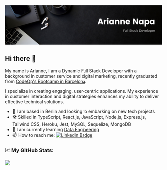 ![banner](./githubportfoliobanner.png)

## Hi there 👋

My name is Arianne, I am a Dynamic Full Stack Developer with a background in customer service and digital marketing, recently graduated from [CodeOp's Bootcamp in Barcelona](https://codeop.tech/).

I specialize in creating engaging, user-centric applications. My experience in customer interaction and digital strategies enhances my ability to deliver effective technical solutions.

- 🔭 I am based in Berlin and looking to embarking on new tech projects
- 🛠️ Skilled in TypeScript, React.js, JavaScript, Node.js, Express.js, Tailwind CSS, Heroku, Jest, MySQL, Sequelize, MongoDB
- 🌱 I am currently learning [Data Engineering](https://www.codecademy.com/learn/paths/data-engineer)
- 📫 How to reach me: [![Linkedin Badge](https://img.shields.io/badge/-LinkedIn-0e76a8?style=flat-square&logo=Linkedin&logoColor=white)](https://linkedin.com/in/arianne-napa/)

### 📈 My GitHub Stats:

<img height="180em" src="https://github-readme-stats.vercel.app/api?username=arixnapa&show_icons=true&hide_border=true&&count_private=true&include_all_commits=true" />
